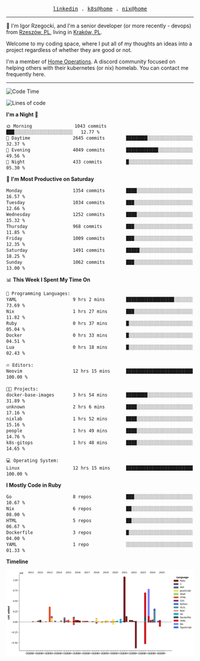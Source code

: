 <p align="center">
  <samp>
    <a href="https://www.linkedin.com/in/ajgon">linkedin</a> .
    <a href="https://github.com/deedee-ops/k8s-gitops">k8s@home</a> .
    <a href="https://github.com/deedee-ops/nixlab">nix@home</a>
  </samp>
</p>

----------------------------------------------------------------

:wave: I'm Igor Rzegocki, and I'm a senior developer (or more recently - devops) from [Rzeszów, PL](https://en.wikipedia.org/wiki/Rzesz%C3%B3w), living in [Kraków, PL](https://en.wikipedia.org/wiki/Krak%C3%B3w).

Welcome to my coding space, where I put all of my thoughts an ideas into a project regardless of whether they are good or not.

I'm a member of [Home Operations](https://discord.gg/home-operations). A discord community focused on helping others with their kubernetes (or nix) homelab. You can contact me frequently here.

----------------------------------------------------------------

<!--START_SECTION:waka-->
![Code Time](http://img.shields.io/badge/Code%20Time-808%20hrs%2040%20mins-blue)

![Lines of code](https://img.shields.io/badge/From%20Hello%20World%20I%27ve%20Written-4.8%20million%20lines%20of%20code-blue)

**I'm a Night 🦉** 

```text
🌞 Morning                1043 commits        ███░░░░░░░░░░░░░░░░░░░░░░   12.77 % 
🌆 Daytime                2645 commits        ████████░░░░░░░░░░░░░░░░░   32.37 % 
🌃 Evening                4049 commits        ████████████░░░░░░░░░░░░░   49.56 % 
🌙 Night                  433 commits         █░░░░░░░░░░░░░░░░░░░░░░░░   05.30 % 
```
📅 **I'm Most Productive on Saturday** 

```text
Monday                   1354 commits        ████░░░░░░░░░░░░░░░░░░░░░   16.57 % 
Tuesday                  1034 commits        ███░░░░░░░░░░░░░░░░░░░░░░   12.66 % 
Wednesday                1252 commits        ████░░░░░░░░░░░░░░░░░░░░░   15.32 % 
Thursday                 968 commits         ███░░░░░░░░░░░░░░░░░░░░░░   11.85 % 
Friday                   1009 commits        ███░░░░░░░░░░░░░░░░░░░░░░   12.35 % 
Saturday                 1491 commits        █████░░░░░░░░░░░░░░░░░░░░   18.25 % 
Sunday                   1062 commits        ███░░░░░░░░░░░░░░░░░░░░░░   13.00 % 
```


📊 **This Week I Spent My Time On** 

```text
💬 Programming Languages: 
YAML                     9 hrs 2 mins        ██████████████████░░░░░░░   73.69 % 
Nix                      1 hrs 27 mins       ███░░░░░░░░░░░░░░░░░░░░░░   11.82 % 
Ruby                     0 hrs 37 mins       █░░░░░░░░░░░░░░░░░░░░░░░░   05.04 % 
Docker                   0 hrs 33 mins       █░░░░░░░░░░░░░░░░░░░░░░░░   04.51 % 
Lua                      0 hrs 18 mins       █░░░░░░░░░░░░░░░░░░░░░░░░   02.43 % 

🔥 Editors: 
Neovim                   12 hrs 15 mins      █████████████████████████   100.00 % 

🐱‍💻 Projects: 
docker-base-images       3 hrs 54 mins       ████████░░░░░░░░░░░░░░░░░   31.89 % 
unknown                  2 hrs 6 mins        ████░░░░░░░░░░░░░░░░░░░░░   17.16 % 
nixlab                   1 hrs 52 mins       ████░░░░░░░░░░░░░░░░░░░░░   15.16 % 
people                   1 hrs 49 mins       ████░░░░░░░░░░░░░░░░░░░░░   14.76 % 
k8s-gitops               1 hrs 48 mins       ████░░░░░░░░░░░░░░░░░░░░░   14.65 % 

💻 Operating System: 
Linux                    12 hrs 15 mins      █████████████████████████   100.00 % 
```

**I Mostly Code in Ruby** 

```text
Go                       8 repos             ███░░░░░░░░░░░░░░░░░░░░░░   10.67 % 
Nix                      6 repos             ██░░░░░░░░░░░░░░░░░░░░░░░   08.00 % 
HTML                     5 repos             ██░░░░░░░░░░░░░░░░░░░░░░░   06.67 % 
Dockerfile               3 repos             █░░░░░░░░░░░░░░░░░░░░░░░░   04.00 % 
YAML                     1 repo              ░░░░░░░░░░░░░░░░░░░░░░░░░   01.33 % 
```



**Timeline**

![Lines of Code chart](https://raw.githubusercontent.com/ajgon/ajgon/master/assets/bar_graph.png)


<!--END_SECTION:waka-->
